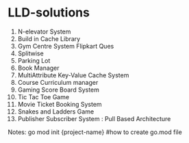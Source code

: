 # LLD-solutions
1. N-elevator System
2. Build in Cache Library
3. Gym Centre System Flipkart Ques
4. Splitwise
5. Parking Lot
6. Book Manager
7. MultiAttribute Key-Value Cache System
8. Course Curriculum manager
9. Gaming Score Board System
10. Tic Tac Toe Game
11. Movie Ticket Booking System
12. Snakes and Ladders Game
13. Publisher Subscriber System : Pull Based Architecture

Notes:
go mod init {project-name} #how to create go.mod file
